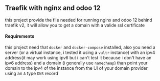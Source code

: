 ## Traefik with nginx and odoo 12

this project provide the file needed for running nginx and odoo 12 behind traefik v2, it will allow you to get a domain with a valide ssl certificate

#### Requirements

this project need that `docker` and `docker-compose` installed, also you need a server (or a virtual instance, i tested it using a `vultr` instance) with an ipv4 address(it may work using ipv6 but i can't test it because i don't have an ipv6 address) and a domain (i generally use `namecheap`) than point your domain to the ipv4 of the instance from the UI of your domain provider using an `A` type `DNS` record 
